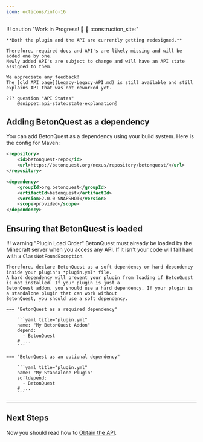 ```yaml
---
icon: octicons/info-16
---
```

!!! caution "Work in Progress! :construction: :construction_worker:  :construction_site:"

    **Both the plugin and the API are currently getting redesigned.**
    
    Therefore, required docs and API's are likely missing and will be added one by one.
    Newly added API's are subject to change and will have an API state assigned to them.

    We appreciate any feedback!
    The [old API page](Legacy-Legacy-API.md) is still available and still explains API that was not reworked yet.

    ??? question "API States"
        @snippet:api-state:state-explanation@

 
## Adding BetonQuest as a dependency

You can add BetonQuest as a dependency using your build system. Here is the config for Maven:

```XML title="Add this to your repositories tag"
<repository>
    <id>betonquest-repo</id>
    <url>https://betonquest.org/nexus/repository/betonquest/</url>
</repository>
```

```XML title="Add this to your dependencies tag"
<dependency>
    <groupId>org.betonquest</groupId>
    <artifactId>betonquest</artifactId>
    <version>2.0.0-SNAPSHOT</version>
    <scope>provided</scope>
</dependency>
```

## Ensuring that BetonQuest is loaded

!!! warning "Plugin Load Order"
    BetonQuest must already be loaded by the Minecraft server when you access any API.
    If it isn't your code will fail hard with a `ClassNotFoundException`.
    
    Therefore, declare BetonQuest as a soft dependency or hard dependency inside your plugin's *plugin.yml* file.
    A hard dependency will prevent your plugin from loading if BetonQuest is not installed. If your plugin is just a 
    BetonQuest addon, you should use a hard dependency. If your plugin is a standalone plugin that can work without
    BetonQuest, you should use a soft dependency.
    
    === "BetonQuest as a required dependency"
        
        ```yaml title="plugin.yml"
        name: "My BetonQuest Addon"
        depend:
          - BetonQuest
        # ...
        ```
    
    === "BetonQuest as an optional dependency"
        
        ```yaml title="plugin.yml"
        name: "My Standalone Plugin"
        softdepend:
          - BetonQuest
        # ...
        ```

---
## Next Steps
Now you should read how to [Obtain the API](Obtaining-API.md).
